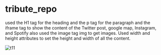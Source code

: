 # tribute_repo

used the H1 tag for the heading and the p tag for the paragraph and the iframe tag to show the content of the Twitter post, google map, Instagram, and Spotify also used the image tag img to
get images. Used width and height attributes to set the height and width of all the content.

![t11](https://github.com/jaitensahu/tribute_repo/assets/127736781/e1a2bf25-1492-4257-b06d-3158c14bb8b1)
